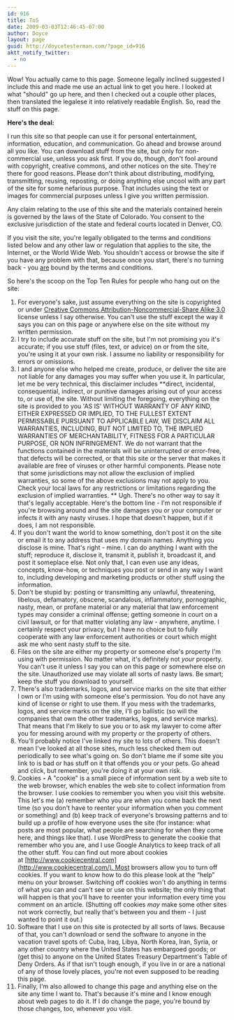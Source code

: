 ```yaml
---
id: 916
title: ToS
date: 2009-03-03T12:46:45-07:00
author: Doyce
layout: page
guid: http://doycetesterman.com/?page_id=916
aktt_notify_twitter:
  - no
---
```

Wow! You actually came to this page. Someone legally inclined suggested I include this and made me use an actual link to get you here. I looked at what "should" go up here, and then I checked out a couple other places, then translated the legalese it into relatively readable English. So, read the stuff on this page.

**Here's the deal:** 

I run this site so that people can use it for personal entertainment, information, education, and communication. Go ahead and browse around all you like. You can download stuff from the site, but only for non-commercial use, unless you ask first. If you do, though, don't fool around with copyright, creative commons, and other notices on the site. They're there for good reasons. Please don't think about distributing, modifying, transmitting, reusing, reposting, or doing anything else uncool with any part of the site for some nefarious purpose. That includes using the text or images for commercial purposes unless I give you written permission.

Any claim relating to the use of this site and the materials contained herein is governed by the laws of the State of Colorado. You consent to the exclusive jurisdiction of the state and federal courts located in Denver, CO.

If you visit the site, you're legally obligated to the terms and conditions listed below and any other law or regulation that applies to the site, the Internet, or the World Wide Web. You shouldn't access or browse the site if you have any problem with that, because once you start, there's no turning back - you <span style="text-decoration: underline;">are</span> bound by the terms and conditions.

So here's the scoop on the Top Ten Rules for people who hang out on the site:

  1. For everyone's sake, just assume everything on the site is copyrighted or under <a href="http://creativecommons.org/licenses/by-nc-sa/3.0/" target="_blank">Creative Commons Attribution-Noncommercial-Share Alike 3.0</a> license unless I say otherwise. You can't use the stuff except the way it says you can on this page or anywhere else on the site without my written permission.
  2. I try to include accurate stuff on the site, but I'm not promising you it's accurate; if you use stuff (files, text, or advice) on or from the site, you're using it at your own risk. I assume no liability or responsibility for errors or omissions.
  3. I and anyone else who helped me create, produce, or deliver the site are not liable for any damages you may suffer when you use it. In particular, let me be very technical, this disclaimer includes **direct, incidental, consequential, indirect, or punitive damages arising out of your access to, or use of, the site. Without limiting the foregoing, everything on the site is provided to you 'AS IS' WITHOUT WARRANTY OF ANY KIND, EITHER EXPRESSED OR IMPLIED, TO THE FULLEST EXTENT PERMISSABLE PURSUANT TO APPLICABLE LAW, WE DISCLAIM ALL WARRANTIES, INCLUDING, BUT NOT LIMITED TO, THE IMPLIED WARRANTIES OF MERCHANTABILITY, FITNESS FOR A PARTICULAR PURPOSE, OR NON INFRINGEMENT. We do not warrant that the functions contained in the materials will be uninterrupted or error-free, that defects will be corrected, or that this site or the server that makes it available are free of viruses or other harmful components. Please note that some jurisdictions may not allow the exclusion of implied warranties, so some of the above exclusions may not apply to you. Check your local laws for any restrictions or limitations regarding the exclusion of implied warranties. ** Ugh. There's no other way to say it that's legally acceptable. Here's the bottom line - I'm not responsible if you're browsing around and the site damages you or your computer or infects it with any nasty viruses. I hope that doesn't happen, but if it does, I am not responsible.
  4. If you don't want the world to know something, don't post it on the site or email it to any address that uses my domain names. Anything you disclose is mine. That's right - mine. I can do anything I want with the stuff; reproduce it, disclose it, transmit it, publish it, broadcast it, and post it someplace else. Not only that, I can even use any ideas, concepts, know-how, or techniques you post or send in any way I want to, including developing and marketing products or other stuff using the information.
  5. Don't be stupid by: posting or transmitting any unlawful, threatening, libelous, defamatory, obscene, scandalous, inflammatory, pornographic, nasty, mean, or profane material or any material that law enforcement types may consider a criminal offense; getting someone in court on a civil lawsuit, or for that matter violating any law - anywhere, anytime. I certainly respect your privacy, but I have no choice but to fully cooperate with any law enforcement authorities or court which might ask me who sent nasty stuff to the site.
  6. Files on the site are either my property or someone else's property I'm using with permission. No matter what, it's definitely not _your_ property. You can't use it unless I say you can on this page or somewhere else on the site. Unauthorized use may violate all sorts of nasty laws. Be smart; keep the stuff you download to yourself.
  7. There's also trademarks, logos, and service marks on the site that either I own or I'm using with someone else's permission. You do not have any kind of license or right to use them. If you mess with the trademarks, logos, and service marks on the site, I'll go ballistic (so will the companies that own the other trademarks, logos, and service marks). That means that I'm likely to sue you or to ask my lawyer to come after you for messing around with my property or the property of others.
  8. You'll probably notice I've linked my site to lots of others. This doesn't mean I've looked at all those sites, much less checked them out periodically to see what's going on. So don't blame me if some site you link to is bad or has stuff on it that offends you or your pets. Go ahead and click, but remember, you're doing it at your own risk.
  9. Cookies **-** A "cookie" is a small piece of information sent by a web site to the web browser, which enables the web site to collect information from the browser. I use cookies to remember you when you visit this website. This let's me (a) remember who you are when you come back the next time (so you don't have to reenter your information when you comment or something) and (b) keep track of everyone's browsing patterns and to build up a profile of how everyone uses the site (for instance: what posts are most popular, what people are searching for when they come here, and things like that). I use WordPress to generate the cookie that remember who you are, and I use Google Analytics to keep track of all the other stuff. You can find out more about cookies at [http://www.cookiecentral.com](http://www.cookiecentral.com/). Most browsers allow you to turn off cookies. If you want to know how to do this please look at the “help” menu on your browser. Switching off cookies won't do anything in terms of what you can and can't see or use on this website; the only thing that will happen is that you'll have to reenter your information every time you comment on an article. (Shutting off cookies _may_ make some other sites not work correctly, but really that's between you and them - I just wanted to point it out.)
 10. Software that I use on this site is protected by all sorts of laws. Because of that, you can't download or send the software to anyone in the vacation travel spots of: Cuba, Iraq, Libya, North Korea, Iran, Syria, or any other country where the United States has embargoed goods; or (get this) to anyone on the United States Treasury Department's Table of Deny Orders. As if that isn't tough enough, if you live in or are a national of any of those lovely places, you're not even supposed to be reading this page.
 11. Finally, I'm also allowed to change this page and anything else on the site any time I want to. That's because it's mine and I know enough about web pages to do it. If I do change the page, you're bound by those changes, too, whenever you visit.
